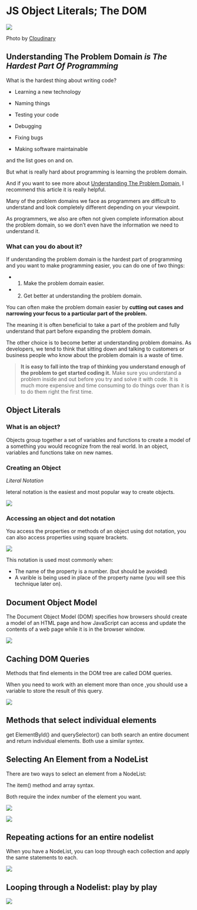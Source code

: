 # JS Object Literals; The DOM

![  ](https://res.cloudinary.com/practicaldev/image/fetch/s--fzU9Q772--/c_imagga_scale,f_auto,fl_progressive,h_900,q_auto,w_1600/https://thepracticaldev.s3.amazonaws.com/i/ern57e4pds7jpp9oq5xy.png)

Photo by [Cloudinary](https://res.cloudinary.com/practicaldev/image/fetch/s--fzU9Q772--/c_imagga_scale,f_auto,fl_progressive,h_900,q_auto,w_1600/https://thepracticaldev.s3.amazonaws.com/i/ern57e4pds7jpp9oq5xy.png)

## Understanding The Problem Domain *is The Hardest Part Of Programming*

What is the hardest thing about writing code?

- Learning a new technology

- Naming things

- Testing your code

- Debugging

- Fixing bugs

- Making software maintainable

and the list goes on and on.

But what is really hard about programming is learning the problem domain.

And if you want to see more about [Understanding The Problem Domain][1], I recommend this article it is really helpful.

[1]: https://dzone.com/articles/understanding-problem-domain "Dzone: Dom"

Many of the problem domains we face as programmers are difficult to understand and look completely different depending on your viewpoint.

As programmers, we also are often not given complete information about the problem domain, so we don’t even have the information we need to understand it.

### What can you do about it?

If understanding the problem domain is the hardest part of programming and you want to make programming easier, you can do one of two things:

- 1. Make the problem domain easier.

- 2. Get better at understanding the problem domain.

You can often make the problem domain easier by **cutting out cases and narrowing your focus to a particular part of the problem.**

The meaning it is often beneficial to take a part of the problem and fully understand that part before expanding the problem domain.

The other choice is to become better at understanding problem domains.  As developers, we tend to think that sitting down and talking to customers or business people who know about the problem domain is a waste of time.

> **It is easy to fall into the trap of thinking you understand enough of the problem to get started coding it.**  Make sure you understand a problem inside and out before you try and solve it with code. It is much more expensive and time consuming to do things over than it is to do them right the first time.

## Object Literals

### What is an object?

Objects group together a set of variables and functions to create a model of a something you would recognize from the real world. In an object, variables and functions take on new names.

### Creating an Object
*Literal Notation*

leteral notation is the easiest and most popular way to create objects.

![ ](class06\objects1.JPG)

### Accessing an object and dot notation

You access the properties or methods of an object using dot notation, you can also access properties using square brackets.

![ ](class06\objects2.JPG)

This notation is used most commonly when:

- The name of the property is a number. (but should be avoided)
- A varible is being used in place of the property name (you will see this technique later on).

## Document Object Model

The Document Object Model (DOM) specifies how browsers should create a model of an HTML page and how JavaScript can access and update the contents of a web page while it is in the browser window.

![ ](class06\dom1.JPG)

## Caching DOM Queries

Methods that find elements in the DOM tree are called DOM queries.

When you need to work with an element more than once ,you should use a variable to store the result of this query.

![ ](class06\dom2.JPG)

## Methods that select individual elements

get ElementById() and querySelector() can both search an entire document and return individual elements. Both use a similar syntex.

[ ](class06\dom3.JPG)

## Selecting An Element from a NodeList

There are two ways to select an element from a NodeList:

The item() method and array syntax.

Both require the index number of the element you want.

![ ](class06\dom4.JPG)

![ ](class06\dom5.JPG)

## Repeating actions for an entire nodelist

When you have a NodeList, you can loop through each collection and apply the same statements to each.

![ ](class06\dom6.JPG)

## Looping through a Nodelist: play by play

![ ](class06\dom7.JPG)
